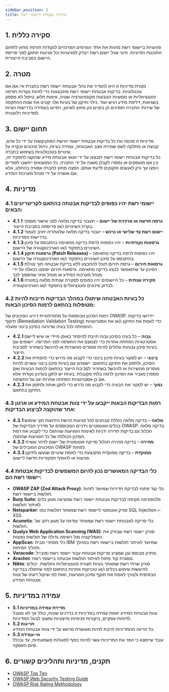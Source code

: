 ```yaml
---
sidebar_position: 2
title: מדיניות אבטחת ליישומי רשת
---
```



## 1. סקירה כללית
פגיעויות ביישומי רשת מהוות את אחד הגורמים המרכזיים לנקודות תורפה מחוץ לתחום התוכנות הזדוניות. חיוני שכל יישום רשת ייבדק לפגיעויות וכל פגיעות תתוקן לפני פריסת היישום בסביבה הייצורית.

## 2. מטרה
מטרת מדיניות זו היא להגדיר את נהלי אבטחת יישומי רשת בחברת איי.אמ.אס טכנולוגיות. בדיקות אבטחת יישומי רשת מתבצעות כדי לזהות נקודות תורפה פוטנציאליות או ממשיות הנובעות מקונפיגורציה שגויה, אימות חלש, טיפול לא מספק בשגיאות, דליפת מידע רגיש ועוד. גילוי ותיקון של בעיות אלו יקטינו את שטח ההתקפה של שירותי החברה הזמינים הן בפנים והן מחוץ לארגון, ויסייעו בעמידה בדרישות הציות למדיניות רלוונטית.

## 3. תחום יישום
מדיניות זו מכסה את כל בדיקות אבטחת יישומי הרשת המתבקשות על ידי כל אדם, קבוצה או מחלקה לשם שמירת מצב האבטחה, עמידה בציות, ניהול סיכונים ובקרה על שינויים בטכנולוגיות בשימוש בחברה.  
כל בדיקות אבטחת יישומי רשת יתבצעו על ידי אנשי אבטחת מידע שהוקצו לתפקיד זה, בין אם מועסקים או נמסרו לקבלן משנה על ידי החברה. כל הממצאים ייחשבו לסודיים ויופצו אך ורק לאנשים הזקוקים לדעת אותם. הפצה מחוץ לחברה אסורה בהחלט, אלא אם אושרה על ידי מנהל מערכות המידע.

## 4. מדיניות

### 4.1 יישומי רשת יהיו כפופים לבדיקות אבטחה בהתאם לקריטריונים הבאים:

- **4.1.1 גרסה חדשה או מרכזית של יישום** – תעבור בדיקה מלאה לפני אישור מסמכי בקרת השינויים ו/או פריסתה בסביבת הייצור.  
- **4.1.2 יישום רשת צד שלישי או נרכש** – יעבור בדיקה מלאה שלאחריה יחויב לעמוד בדרישות המדיניות.  
- **4.1.3 גרסאות נקודתיות** – יהיו כפופות לרמת בדיקה מתאימה בהתבסס על סיכון השינויים בתפקוד ו/או הארכיטקטורה של היישום.  
- **4.1.4 גרסאות תיקון (Patch Releases)** – יהיו כפופות לרמת בדיקה מתאימה בהתבסס על סיכון השינויים בתפקוד ו/או הארכיטקטורה של היישום.  
- **4.1.5 גרסאות חירום** – גרסת חירום תוכל להתבצע ללא בדיקת אבטחה תוך נטילת הסיכון עד שיתאפשר לבצע בדיקה מתאימה. גרסאות חירום יסומנו ככאלה על ידי מנהל מערכות המידע או מנהל אחר שהוסמך לכך.  
- **4.1.6 סקירה שנתית** – כל היישומים יהיו כפופים לסקירה שנתית מלאה במטרה לבדוק סיכונים פוטנציאליים בתפקוד ו/או הארכיטקטורה.  

### 4.2 כל בעיות האבטחה שיתגלו במהלך הבדיקות חייבות להיות מטופלות בהתאם לרמות הסיכון הבאות: 

רמות הסיכון מבוססות על מתודולוגיית דירוג הסיכונים של OWASP. יידרשו בדיקות תיקוף (Remediation Validation Testing) כדי לאמת את התיקון ו/או את אסטרטגיות ההפחתה לכל בעיה שדורגה בסיכון בינוני ומעלה.

- **4.2.1 גבוה** – כל בעיה בסיכון גבוה חייבת להיפתר באופן מיידי או שיש ליישם אסטרטגיות הפחתה אחרות כדי לצמצם את החשיפה לפני הפריסה. יישומים עם בעיות סיכון גבוהות עלולים להיות מוסרים מהשירות או להיכשל בשחרור לסביבת הייצור.  
- **4.2.2 בינוני** – יש לסקור בעיות סיכון בינוני כדי לקבוע מה נדרש כדי להפחית את הסיכון, ולתזמן את התיקון בהתאם. יישומים עם בעיות סיכון בינוני עשויים להיות מוסרים מהשירות או להיכשל בשחרור לסביבת הייצור בהתאם לכמות הבעיות ואם מספרן מגביר את הסיכון לרמה בלתי מקובלת. בעיות יש לתקן בעדכון נקודתי אלא אם כן אסטרטגיות הפחתה אחרות יגנו על החשיפה.  
- **4.2.3 נמוך** – יש לסקור את הבעיה כדי לקבוע מה נדרש כדי לתקן אותה ולתזמן את התיקון בהתאם.  

### 4.3 רמות הבדיקות הבאות ייקבעו על ידי צוות אבטחת המידע או ארגון אחר שהוקצה לביצוע הבדיקות:

- **4.3.1 מלאה** – בדיקה מלאה כוללת מבחנים לכל פגיעות הרשת הידועות תוך שימוש בכלים אוטומטיים וידניים המבוססים על מדריך הבדיקות של OWASP. בדיקה מלאה תכלול גם בדיקות חדירה ידניות לאימות הפגיעות שהתגלו כדי לקבוע את רמת הסיכון הכוללת של כל הפגיעות שהתגלו.  
- **4.3.2 מהירה** – בדיקה מהירה תכלול סריקה אוטומטית של יישום לזיהוי עשרת הסיכונים המובילים של OWASP לפחות.  
- **4.3.3 ממוקדת** – בדיקה ממוקדת מתבצעת כדי לאמת שינויים שנעשו לתיקון פגיעות או להוסיף תפקודיות חדשה ליישום.  

### 4.4 כלי הבדיקה המאושרים נכון להיום המשמשים לבדיקות אבטחת יישומי רשת הם: 
- **OWASP ZAP (Zed Attack Proxy)**: כלי קוד פתוח לבדיקת חדירות שמיועד לזהות חולשות ביישומי רשת.
- **Burp Suite**: פלטפורמה מקיפה לבדיקות אבטחת יישומי רשת שמציעה מגוון כלים לאיתור חולשות.
- **Netsparker**: סורק אוטומטי ליישומי רשת שמאתר חולשות כמו SQL Injection ו-XSS.
- **Acunetix**: כלי סריקה לאבטחת יישומי רשת שמאתר ומדווח על מגוון רחב של חולשות.
- **Qualys Web Application Scanning (WAS)**: סורק יישומי רשת שבודק את האפליקציה מול רשימה גדולה של חולשות נפוצות.
- **AppScan**: כלי מסחרי מבית IBM שמיועד לאיתור חולשות ביישומי רשת במהלך תהליך הפיתוח.
- **Veracode**: פתרון מבוסס ענן שמציע סריקות אבטחה עבור יישומי רשת ומובייל.
- **Arachni**: מסגרת קוד פתוח לאיתור חולשות אבטחה ביישומי רשת.
- **Nikto**: סורק שרתי רשת שמאתר בעיות תצורה פוטנציאליות וחולשות.
יכולים להיעשות שימוש בכלים ו/או טכניקות אחרות בהתאם למה שיתגלה בבדיקה הבסיסית ולצורך לאמת את תוקף וסיכון הפגיעות, וזאת לפי שיקול דעתו של צוות אבטחת המידע.

## 5. עמידה במדיניות

- **5.1 מדידת עמידה במדיניות**  
צוות אבטחת המידע יאמת עמידה במדיניות זו בדרכים שונות, כולל אך לא מוגבל לדוחות עסקיים, ביקורות פנימיות וחיצוניות ומשוב לבעל המדיניות.  
- **5.2 חריגות**  
כל חריגה מהמדיניות חייבת להיות מאושרת מראש על ידי צוות אבטחת המידע.  
- **5.3 אי-עמידה**  
עובד שיימצא כי הפר את המדיניות עשוי להיות כפוף לפעולות משמעתיות, עד ובכלל סיום העסקה.

## 6. תקנים, מדיניות ותהליכים קשורים
- [OWASP Top Ten](https://owasp.org/www-project-top-ten/)
- [OWASP Web Security Testing Guide ](https://owasp.org/www-project-web-security-testing-guide/)
- [OWASP Risk Rating Methodology](https://owasp.org/www-community/OWASP_Risk_Rating_Methodology)